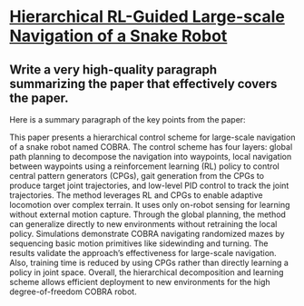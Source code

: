 # [Hierarchical RL-Guided Large-scale Navigation of a Snake Robot](https://arxiv.org/abs/2312.03223)

## Write a very high-quality paragraph summarizing the paper that effectively covers the paper.

 Here is a summary paragraph of the key points from the paper:

This paper presents a hierarchical control scheme for large-scale navigation of a snake robot named COBRA. The control scheme has four layers: global path planning to decompose the navigation into waypoints, local navigation between waypoints using a reinforcement learning (RL) policy to control central pattern generators (CPGs), gait generation from the CPGs to produce target joint trajectories, and low-level PID control to track the joint trajectories. The method leverages RL and CPGs to enable adaptive locomotion over complex terrain. It uses only on-robot sensing for learning without external motion capture. Through the global planning, the method can generalize directly to new environments without retraining the local policy. Simulations demonstrate COBRA navigating randomized mazes by sequencing basic motion primitives like sidewinding and turning. The results validate the approach’s effectiveness for large-scale navigation. Also, training time is reduced by using CPGs rather than directly learning a policy in joint space. Overall, the hierarchical decomposition and learning scheme allows efficient deployment to new environments for the high degree-of-freedom COBRA robot.
